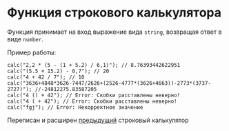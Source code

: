 # Функция строкового калькулятора

Функция принимает на вход выражение вида `string`, возвращая ответ в виде `number`.

Пример работы:
```
calc("2,2 * (5 - (1 + 5.2) / 6,1)"); // 8.76393442622951
calc("(5.5 + 15.2) - 0,7"); // 20
calc("4 + 42 / 7"); // 10
calc("3636+4848*3626-7447/2626+(2526-4777*(3626+4663))-2773*(3737-2727)"); //-24812275.83587205
calc("4 () + 42"); // Error: Скобки расставлены неверно!
calc("4 ( + 42"); // Error: Скобки расставлены неверно!
calc("fgj"); // Error: Некорректное значение
```

Переписан и расширен [предыдущий](https://github.com/yalosyash/calculator) строковый калькулятор
